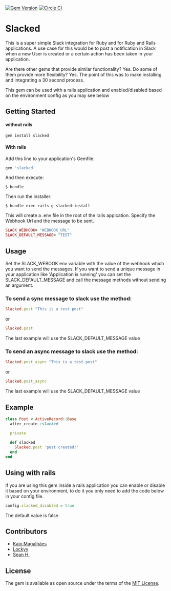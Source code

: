 [![Gem Version](https://badge.fury.io/rb/slacked.svg)](https://badge.fury.io/rb/slacked) [![Circle CI](https://circleci.com/gh/codelittinc/slacked.svg?style=svg)](https://circleci.com/gh/codelittinc/slacked)

# Slacked

This is a super simple Slack integration for Ruby and for Ruby and Rails applications. A use case for this would be to post a notification in Slack when a new User is created or a certain action has been taken in your application.

Are there other gems that provide similar functionality? Yes. Do some of them provide more flexibility? Yes. The point of this was to make installing and integrating a 30 second process.

This gem can be used with a rails application and enabled/disabled based on the environment config as you may see below

## Getting Started

#### without rails

```ruby
gem install slacked
```


#### With rails
 Add this line to your application's Gemfile:

```ruby
gem 'slacked'
```

And then execute:

    $ bundle

Then run the installer:

    $ bundle exec rails g slacked:install

This will create a .env file in the root of the rails appication. Specify the Webhook Url and the message to be sent.

```ruby
SLACK_WEBHOOK= "WEBHOOK_URL"
SLACK_DEFAULT_MESSAGE= "TEST"
```


## Usage
Set the SLACK_WEBOOK env variable with the value of the webhook which you want to send the messages.
If you want to send a unique message in your application like 'Application is running' you can set the SLACK_DEFAULT_MESSAGE and call the message methods without sending an argument.


### To send a sync message to slack use the method:

```ruby
Slacked.post "This is a test post"
```

or

```ruby
Slacked.post
```
The last example will use the SLACK_DEFAULT_MESSAGE value

### To send an async message to slack use the method:

```ruby
Slacked.post_async "This is a test post"
```

or

```ruby
Slacked.post_async
```
The last example will use the SLACK_DEFAULT_MESSAGE value

## Example

```ruby
class Post < ActiveRecord::Base
  after_create :slacked

  private
  
  def slacked
    Slacked.post 'post created!'
  end
end
```

## Using with rails
If you are using this gem inside a rails application you can enable or disable it based on your environment, to do it you only need to add the code below in your config file.

```ruby
config.slacked_disabled = true
```

The default value is false

## Contributors

- [Kaio Magalhães](https://github.com/kaiomagalhaes)
- [Lockyy](https://github.com/Lockyy)
- [Sean H.](https://github.com/seathony)


## License

The gem is available as open source under the terms of the [MIT License](http://opensource.org/licenses/MIT).

